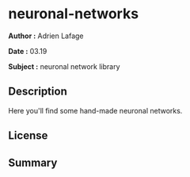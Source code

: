 # neuronal-networks

**Author :** Adrien Lafage

**Date :** 03.19

**Subject :** neuronal network library

## Description

Here you'll find some hand-made neuronal networks.

## License

## Summary

